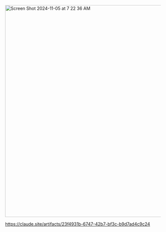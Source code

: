 <img width="684" alt="Screen Shot 2024-11-05 at 7 22 36 AM" src="https://github.com/user-attachments/assets/cb57baf2-ecb8-46e9-b54e-e9feaf4f3b28">

https://claude.site/artifacts/23f4931b-6747-42b7-bf3c-b9d7ad4c9c24 
